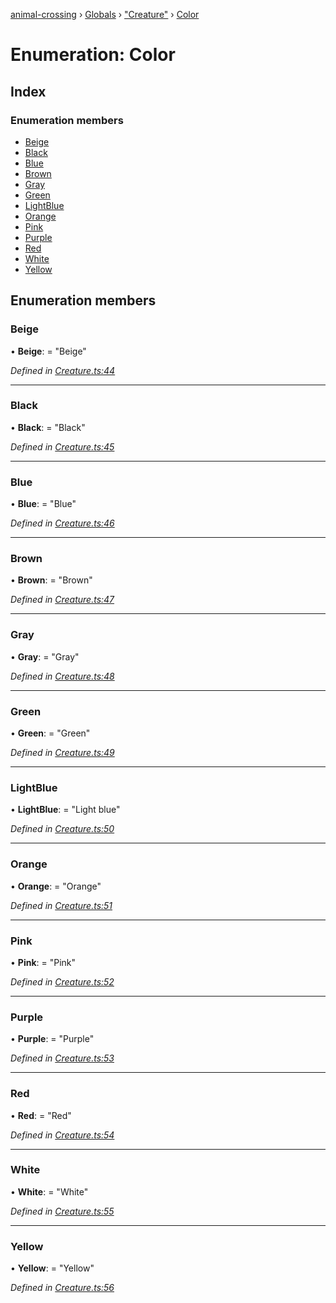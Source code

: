 [animal-crossing](../README.md) › [Globals](../globals.md) › ["Creature"](../modules/_creature_.md) › [Color](_creature_.color.md)

# Enumeration: Color

## Index

### Enumeration members

* [Beige](_creature_.color.md#beige)
* [Black](_creature_.color.md#black)
* [Blue](_creature_.color.md#blue)
* [Brown](_creature_.color.md#brown)
* [Gray](_creature_.color.md#gray)
* [Green](_creature_.color.md#green)
* [LightBlue](_creature_.color.md#lightblue)
* [Orange](_creature_.color.md#orange)
* [Pink](_creature_.color.md#pink)
* [Purple](_creature_.color.md#purple)
* [Red](_creature_.color.md#red)
* [White](_creature_.color.md#white)
* [Yellow](_creature_.color.md#yellow)

## Enumeration members

###  Beige

• **Beige**: = "Beige"

*Defined in [Creature.ts:44](https://github.com/Norviah/animal-crossing/blob/415ee2a/module/types/Creature.ts#L44)*

___

###  Black

• **Black**: = "Black"

*Defined in [Creature.ts:45](https://github.com/Norviah/animal-crossing/blob/415ee2a/module/types/Creature.ts#L45)*

___

###  Blue

• **Blue**: = "Blue"

*Defined in [Creature.ts:46](https://github.com/Norviah/animal-crossing/blob/415ee2a/module/types/Creature.ts#L46)*

___

###  Brown

• **Brown**: = "Brown"

*Defined in [Creature.ts:47](https://github.com/Norviah/animal-crossing/blob/415ee2a/module/types/Creature.ts#L47)*

___

###  Gray

• **Gray**: = "Gray"

*Defined in [Creature.ts:48](https://github.com/Norviah/animal-crossing/blob/415ee2a/module/types/Creature.ts#L48)*

___

###  Green

• **Green**: = "Green"

*Defined in [Creature.ts:49](https://github.com/Norviah/animal-crossing/blob/415ee2a/module/types/Creature.ts#L49)*

___

###  LightBlue

• **LightBlue**: = "Light blue"

*Defined in [Creature.ts:50](https://github.com/Norviah/animal-crossing/blob/415ee2a/module/types/Creature.ts#L50)*

___

###  Orange

• **Orange**: = "Orange"

*Defined in [Creature.ts:51](https://github.com/Norviah/animal-crossing/blob/415ee2a/module/types/Creature.ts#L51)*

___

###  Pink

• **Pink**: = "Pink"

*Defined in [Creature.ts:52](https://github.com/Norviah/animal-crossing/blob/415ee2a/module/types/Creature.ts#L52)*

___

###  Purple

• **Purple**: = "Purple"

*Defined in [Creature.ts:53](https://github.com/Norviah/animal-crossing/blob/415ee2a/module/types/Creature.ts#L53)*

___

###  Red

• **Red**: = "Red"

*Defined in [Creature.ts:54](https://github.com/Norviah/animal-crossing/blob/415ee2a/module/types/Creature.ts#L54)*

___

###  White

• **White**: = "White"

*Defined in [Creature.ts:55](https://github.com/Norviah/animal-crossing/blob/415ee2a/module/types/Creature.ts#L55)*

___

###  Yellow

• **Yellow**: = "Yellow"

*Defined in [Creature.ts:56](https://github.com/Norviah/animal-crossing/blob/415ee2a/module/types/Creature.ts#L56)*
